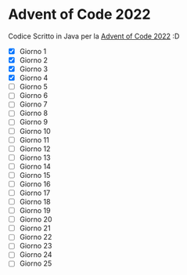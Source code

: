 # Advent of Code 2022

Codice Scritto in Java per la [Advent of Code 2022](https://adventofcode.com) :D

- [x] Giorno 1
- [x] Giorno 2
- [x] Giorno 3
- [x] Giorno 4
- [ ] Giorno 5
- [ ] Giorno 6
- [ ] Giorno 7
- [ ] Giorno 8
- [ ] Giorno 9
- [ ] Giorno 10
- [ ] Giorno 11
- [ ] Giorno 12
- [ ] Giorno 13
- [ ] Giorno 14
- [ ] Giorno 15
- [ ] Giorno 16
- [ ] Giorno 17
- [ ] Giorno 18
- [ ] Giorno 19
- [ ] Giorno 20
- [ ] Giorno 21
- [ ] Giorno 22
- [ ] Giorno 23
- [ ] Giorno 24
- [ ] Giorno 25
